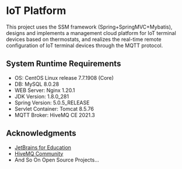# IoT Platform
This project uses the SSM framework (Spring+SpringMVC+Mybatis), designs and implements a management cloud platform for IoT terminal devices based on thermostats, and realizes the real-time remote configuration of IoT terminal devices through the MQTT protocol.

## System Runtime Requirements
- OS: CentOS Linux release 7.7.1908 (Core)
- DB: MySQL 8.0.28
- WEB Server: Nginx 1.20.1
- JDK Version: 1.8.0_281
- Spring Version: 5.0.5_RELEASE
- Servlet Container: Tomcat 8.5.76
- MQTT Broker: HiveMQ CE 2021.3

## Acknowledgments
- [JetBrains for Education](https://www.jetbrains.com/education/)
- [HiveMQ Community](https://github.com/hivemq/hivemq-community-edition)
- And So On Open Source Projects...
